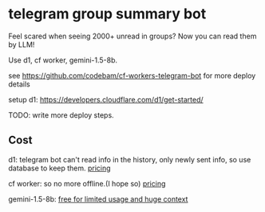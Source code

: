 # telegram group summary bot

Feel scared when seeing 2000+ unread in groups? Now you can read them by LLM!

Use d1, cf worker, gemini-1.5-8b.

see <https://github.com/codebam/cf-workers-telegram-bot> for more deploy details

setup d1: <https://developers.cloudflare.com/d1/get-started/>

TODO: write more deploy steps.

## Cost

d1: telegram bot can't read info in the history, only newly sent info, so use database to keep them. [pricing](https://developers.cloudflare.com/d1/platform/pricing/#billing-metrics)

cf worker: so no more offline.(I hope so) [pricing](https://developers.cloudflare.com/workers/platform/pricing/#workers)

gemini-1.5-8b: [free for limited usage and huge context](https://ai.google.dev/pricing?hl=zh-cn#1_5flash-8B)
